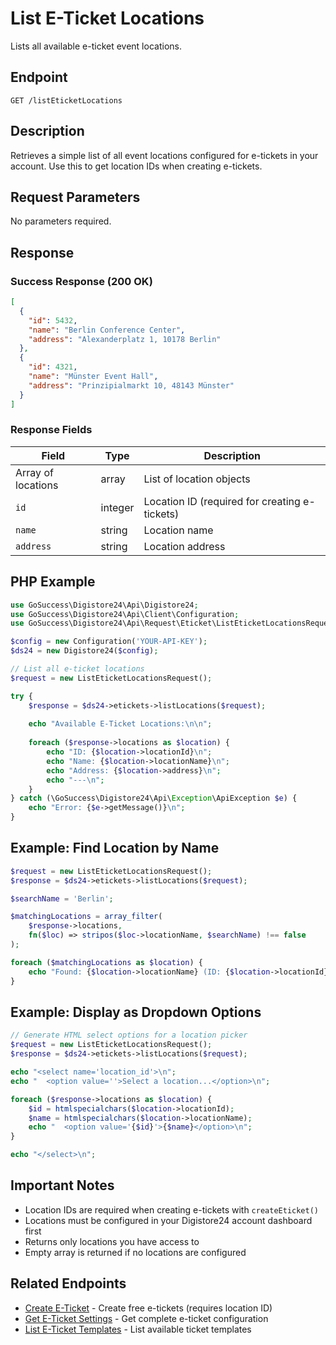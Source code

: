 # List E-Ticket Locations

Lists all available e-ticket event locations.

## Endpoint

`GET /listEticketLocations`

## Description

Retrieves a simple list of all event locations configured for e-tickets in your account. Use this to get location IDs when creating e-tickets.

## Request Parameters

No parameters required.

## Response

### Success Response (200 OK)

```json
[
  {
    "id": 5432,
    "name": "Berlin Conference Center",
    "address": "Alexanderplatz 1, 10178 Berlin"
  },
  {
    "id": 4321,
    "name": "Münster Event Hall",
    "address": "Prinzipialmarkt 10, 48143 Münster"
  }
]
```

### Response Fields

| Field | Type | Description |
|-------|------|-------------|
| Array of locations | array | List of location objects |
| `id` | integer | Location ID (required for creating e-tickets) |
| `name` | string | Location name |
| `address` | string | Location address |

## PHP Example

```php
use GoSuccess\Digistore24\Api\Digistore24;
use GoSuccess\Digistore24\Api\Client\Configuration;
use GoSuccess\Digistore24\Api\Request\Eticket\ListEticketLocationsRequest;

$config = new Configuration('YOUR-API-KEY');
$ds24 = new Digistore24($config);

// List all e-ticket locations
$request = new ListEticketLocationsRequest();

try {
    $response = $ds24->etickets->listLocations($request);
    
    echo "Available E-Ticket Locations:\n\n";
    
    foreach ($response->locations as $location) {
        echo "ID: {$location->locationId}\n";
        echo "Name: {$location->locationName}\n";
        echo "Address: {$location->address}\n";
        echo "---\n";
    }
} catch (\GoSuccess\Digistore24\Api\Exception\ApiException $e) {
    echo "Error: {$e->getMessage()}\n";
}
```

## Example: Find Location by Name

```php
$request = new ListEticketLocationsRequest();
$response = $ds24->etickets->listLocations($request);

$searchName = 'Berlin';

$matchingLocations = array_filter(
    $response->locations,
    fn($loc) => stripos($loc->locationName, $searchName) !== false
);

foreach ($matchingLocations as $location) {
    echo "Found: {$location->locationName} (ID: {$location->locationId})\n";
}
```

## Example: Display as Dropdown Options

```php
// Generate HTML select options for a location picker
$request = new ListEticketLocationsRequest();
$response = $ds24->etickets->listLocations($request);

echo "<select name='location_id'>\n";
echo "  <option value=''>Select a location...</option>\n";

foreach ($response->locations as $location) {
    $id = htmlspecialchars($location->locationId);
    $name = htmlspecialchars($location->locationName);
    echo "  <option value='{$id}'>{$name}</option>\n";
}

echo "</select>\n";
```

## Important Notes

- Location IDs are required when creating e-tickets with `createEticket()`
- Locations must be configured in your Digistore24 account dashboard first
- Returns only locations you have access to
- Empty array is returned if no locations are configured

## Related Endpoints

- [Create E-Ticket](createEticket.md) - Create free e-tickets (requires location ID)
- [Get E-Ticket Settings](getEticketSettings.md) - Get complete e-ticket configuration
- [List E-Ticket Templates](listEticketTemplates.md) - List available ticket templates
